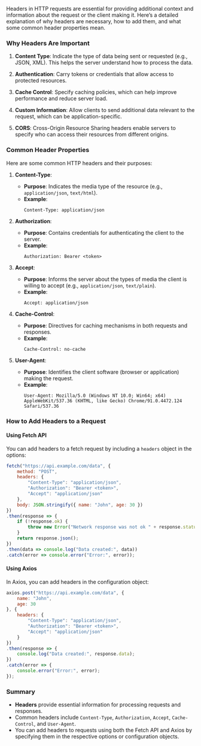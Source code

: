 Headers in HTTP requests are essential for providing additional context and information about the request or the client making it. Here’s a detailed explanation of why headers are necessary, how to add them, and what some common header properties mean.

### Why Headers Are Important

1. **Content Type**: Indicate the type of data being sent or requested (e.g., JSON, XML). This helps the server understand how to process the data.

2. **Authentication**: Carry tokens or credentials that allow access to protected resources.

3. **Cache Control**: Specify caching policies, which can help improve performance and reduce server load.

4. **Custom Information**: Allow clients to send additional data relevant to the request, which can be application-specific.

5. **CORS**: Cross-Origin Resource Sharing headers enable servers to specify who can access their resources from different origins.

### Common Header Properties

Here are some common HTTP headers and their purposes:

1. **Content-Type**: 
   - **Purpose**: Indicates the media type of the resource (e.g., `application/json`, `text/html`).
   - **Example**: 
     ```http
     Content-Type: application/json
     ```

2. **Authorization**: 
   - **Purpose**: Contains credentials for authenticating the client to the server.
   - **Example**: 
     ```http
     Authorization: Bearer <token>
     ```

3. **Accept**: 
   - **Purpose**: Informs the server about the types of media the client is willing to accept (e.g., `application/json`, `text/plain`).
   - **Example**: 
     ```http
     Accept: application/json
     ```

4. **Cache-Control**: 
   - **Purpose**: Directives for caching mechanisms in both requests and responses.
   - **Example**: 
     ```http
     Cache-Control: no-cache
     ```

5. **User-Agent**: 
   - **Purpose**: Identifies the client software (browser or application) making the request.
   - **Example**: 
     ```http
     User-Agent: Mozilla/5.0 (Windows NT 10.0; Win64; x64) AppleWebKit/537.36 (KHTML, like Gecko) Chrome/91.0.4472.124 Safari/537.36
     ```

### How to Add Headers to a Request

#### Using Fetch API

You can add headers to a fetch request by including a `headers` object in the options:

```javascript
fetch("https://api.example.com/data", {
    method: "POST",
    headers: {
        "Content-Type": "application/json",
        "Authorization": "Bearer <token>",
        "Accept": "application/json"
    },
    body: JSON.stringify({ name: "John", age: 30 })
})
.then(response => {
    if (!response.ok) {
        throw new Error("Network response was not ok " + response.statusText);
    }
    return response.json();
})
.then(data => console.log("Data created:", data))
.catch(error => console.error("Error:", error));
```

#### Using Axios

In Axios, you can add headers in the configuration object:

```javascript
axios.post("https://api.example.com/data", {
    name: "John",
    age: 30
}, {
    headers: {
        "Content-Type": "application/json",
        "Authorization": "Bearer <token>",
        "Accept": "application/json"
    }
})
.then(response => {
    console.log("Data created:", response.data);
})
.catch(error => {
    console.error("Error:", error);
});
```

### Summary

- **Headers** provide essential information for processing requests and responses.
- Common headers include `Content-Type`, `Authorization`, `Accept`, `Cache-Control`, and `User-Agent`.
- You can add headers to requests using both the Fetch API and Axios by specifying them in the respective options or configuration objects.
